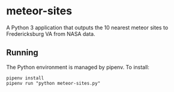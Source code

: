 # meteor-sites
A Python 3 application that outputs the 10 nearest meteor sites to Fredericksburg VA from NASA data.

## Running

The Python environment is managed by pipenv. To install:

```
pipenv install
pipenv run "python meteor-sites.py"
```